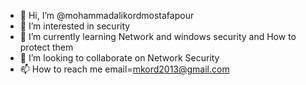 - 👋 Hi, I’m @mohammadalikordmostafapour
- 👀 I’m interested in security
- 🌱 I’m currently learning Network and windows security and How to protect them
- 💞️ I’m looking to collaborate on Network Security
- 📫 How to reach me  email=mkord2013@gmail.com 


<!---
mohammadalikordmostafapour/mohammadalikordmostafapour is a ✨ special ✨ repository because its `README.md` (this file) appears on your GitHub profile.
You can click the Preview link to take a look at your changes.
--->
